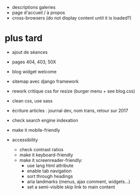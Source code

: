 * descriptions galeries
* page d'accueil / à propos
* cross-browsers (do not display content until it is loaded?)

# plus tard
* ajout de séances
* pages 404, 403, 50X
* blog widget welcome
* sitemap avec django framework
* rework critique css for resize (burger menu + see blog.css)
* clean css, use sass
* écriture articles : journal dev, nom trans, retour sur 2017
* check search engine indexation
* make it mobile-friendly

* accessibility
  * check contrast ratios
  * make it keyboard-friendly
  * make it screenreader-friendly:
    * use lang html attribute
    * enable tab navigation
    * sort through headings
    * aria landmarks (menus, ajax comment, widgets...)
    * set a semi-visible skip link to main content
